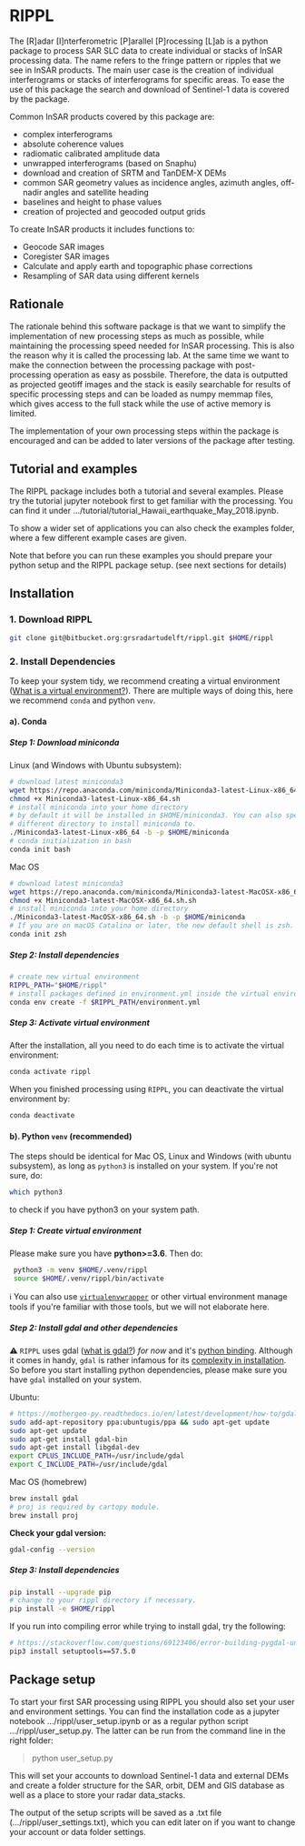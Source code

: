 # RIPPL

The [R]adar [I]nterferometric [P]arallel [P]rocessing [L]ab is a python package to process SAR SLC data to create
individual or stacks of InSAR processing data. The name refers to the fringe pattern or ripples that we see
in InSAR products. The main user case is the creation of individual interferograms or stacks of interferograms
for specific areas. To ease the use of this package the search and download of Sentinel-1 data is covered by
the package.

Common InSAR products covered by this package are:

- complex interferograms
- absolute coherence values
- radiomatic calibrated amplitude data
- unwrapped interferograms (based on Snaphu)
- download and creation of SRTM and TanDEM-X DEMs
- common SAR geometry values as incidence angles, azimuth angles, off-nadir angles and satellite heading
- baselines and height to phase values
- creation of projected and geocoded output grids

To create InSAR products it includes functions to:

- Geocode SAR images
- Coregister SAR images
- Calculate and apply earth and topographic phase corrections
- Resampling of SAR data using different kernels

## Rationale

The rationale behind this software package is that we want to simplify the implementation of new processing
steps as much as possible, while maintaining the processing speed needed for InSAR processing. This is also
the reason why it is called the processing lab. At the same time we want to make the connection between
the processing package with post-processing operation as easy as possbile. Therefore, the data is outputted
as projected geotiff images and the stack is easily searchable for results of specific processing steps
and can be loaded as numpy memmap files, which gives access to the full stack while the use of active
memory is limited.

The implementation of your own processing steps within the package is encouraged and can be added to later
versions of the package after testing.

## Tutorial and examples

The RIPPL package includes both a tutorial and several examples. Please try the tutorial jupyter notebook first
to get familiar with the processing. You can find it under .../tutorial/tutorial_Hawaii_earthquake_May_2018.ipynb.

To show a wider set of applications you can also check the examples folder, where a few different example cases
are given.

Note that before you can run these examples you should prepare your python setup and the RIPPL package setup.
(see next sections for details)

## Installation

### 1. Download RIPPL

```bash
git clone git@bitbucket.org:grsradartudelft/rippl.git $HOME/rippl
```

### 2. Install Dependencies

To keep your system tidy, we recommend creating a virtual environment ([What is a virtual environment?](https://realpython.com/python-virtual-environments-a-primer/)). There are multiple ways of doing this, here we recommend  `conda` and python `venv`.

#### a). Conda

##### Step 1: Download miniconda

Linux (and Windows with Ubuntu subsystem):

```bash
# download latest miniconda3
wget https://repo.anaconda.com/miniconda/Miniconda3-latest-Linux-x86_64.sh
chmod +x Miniconda3-latest-Linux-x86_64.sh
# install miniconda into your home directory
# by default it will be installed in $HOME/miniconda3. You can also specify a
# different directory to install miniconda to.
./Miniconda3-latest-Linux-x86_64 -b -p $HOME/miniconda
# conda initialization in bash
conda init bash
```

Mac OS

```zsh
# download latest miniconda3
wget https://repo.anaconda.com/miniconda/Miniconda3-latest-MacOSX-x86_64.sh
chmod +x Miniconda3-latest-MacOSX-x86_64.sh.sh
# install miniconda into your home directory
./Miniconda3-latest-MacOSX-x86_64.sh -b -p $HOME/miniconda
# If you are on macOS Catalina or later, the new default shell is zsh. If you're still using bash, then use bash instead of zsh when init.
conda init zsh
```

##### Step 2: Install dependencies

```bash
# create new virtual environment
RIPPL_PATH="$HOME/rippl"
# install packages defined in environment.yml inside the virtual environment.
conda env create -f $RIPPL_PATH/environment.yml
```

##### Step 3: Activate virtual environment

After the installation, all you need to do each time is to activate the virtual environment:

```bash
conda activate rippl
```

When you finished processing using `RIPPL`, you can deactivate the virtual environment by:

```bash
conda deactivate
```

#### b). Python `venv` (recommended)

The steps should be identical for Mac OS, Linux and Windows (with ubuntu subsystem), as long as `python3` is installed on your system. If you're not sure, do:

```bash
which python3
```
to check if you have python3 on your system path.

##### Step 1: Create virtual environment

Please make sure you have **python>=3.6**. Then do:

```bash
 python3 -m venv $HOME/.venv/rippl
 source $HOME/.venv/rippl/bin/activate
```

ℹ️ You can also use [`virtualenvwrapper`](https://virtualenvwrapper.readthedocs.io/en/latest/) or other virtual environment manage tools if you're familiar with those tools, but we will not elaborate here.

##### Step 2: Install gdal and other dependencies

⚠️ `RIPPL` uses gdal ([what is gdal?](https://gdal.org)) _for now_ and it's [python binding](https://pypi.org/project/GDAL/). Although it comes in handy, `gdal` is rather infamous for its [complexity in installation](https://www.google.com/search?q=why+is+it+so+hard+to+install+gdal?). So before you start installing python dependencies, please make sure you have `gdal` installed on your system.

Ubuntu:

```bash
# https://mothergeo-py.readthedocs.io/en/latest/development/how-to/gdal-ubuntu-pkg.html
sudo add-apt-repository ppa:ubuntugis/ppa && sudo apt-get update
sudo apt-get update
sudo apt-get install gdal-bin
sudo apt-get install libgdal-dev
export CPLUS_INCLUDE_PATH=/usr/include/gdal
export C_INCLUDE_PATH=/usr/include/gdal
```

Mac OS (homebrew)

```bash
brew install gdal
# proj is required by cartopy module.
brew install proj
```

**Check your gdal version:**

```bash
gdal-config --version
```

##### Step 3: Install dependencies

```bash
pip install --upgrade pip
# change to your rippl directory if necessary.
pip install -e $HOME/rippl
```

If you run into compiling error while trying to install gdal, try the following:

```bash
# https://stackoverflow.com/questions/69123406/error-building-pygdal-unknown-distribution-option-use-2to3-fixers-and-use-2
pip3 install setuptools==57.5.0
```

## Package setup

To start your first SAR processing using RIPPL you should also set your user and environment settings. You
can find the installation code as a jupyter notebook .../rippl/user_setup.ipynb or as a regular python script
.../rippl/user_setup.py. The latter can be run from the command line in the right folder:

> python user_setup.py

This will set your accounts to download Sentinel-1 data and external DEMs and create
a folder structure for the SAR, orbit, DEM and GIS database as well as a place to store your radar data_stacks.

The output of the setup scripts will be saved as a .txt file (.../rippl/user_settings.txt), which you can edit
later on if you want to change your account or data folder settings.
